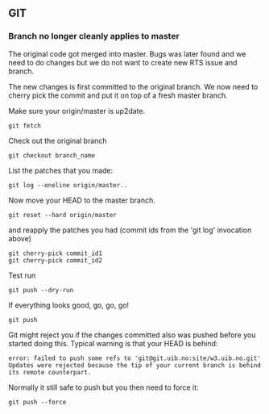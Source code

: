 ## GIT

### Branch no longer cleanly applies to master

The original code got merged into master. Bugs was later found and we need to do changes but we do not want to create new RTS issue and branch. 

The new changes is first committed to the original branch. We now  need to cherry pick the commit and put it on top of a fresh master branch.

Make sure your origin/master is up2date.

    git fetch

Check out the original branch

    git checkout branch_name

List the patches that you made:

    git log --oneline origin/master..

Now move your HEAD to the master branch.

    git reset --hard origin/master

and reapply the patches you had (commit ids from the 'git log' invocation above)

    git cherry-pick commit_id1
    git cherry-pick commit_id2

Test run

    git push --dry-run

If everything looks good, go, go, go!

    git push

Git might reject you if the changes committed also was pushed before you started doing this. Typical warning is that your HEAD is behind:

    error: failed to push some refs to 'git@git.uib.no:site/w3.uib.no.git' 
    Updates were rejected because the tip of your current branch is behind its remote counterpart.

Normally it still safe to push but you then need to force it:

    git push --force

